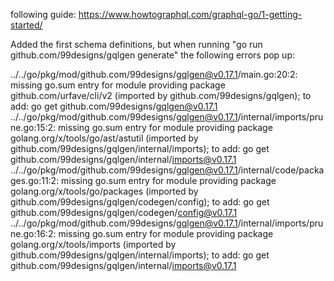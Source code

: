 following guide:
https://www.howtographql.com/graphql-go/1-getting-started/

Added the first schema definitions, but when running "go run github.com/99designs/gqlgen generate" the following errors pop up:

../../go/pkg/mod/github.com/99designs/gqlgen@v0.17.1/main.go:20:2: missing go.sum entry for module providing package github.com/urfave/cli/v2 (imported by github.com/99designs/gqlgen); to add:
	go get github.com/99designs/gqlgen@v0.17.1
../../go/pkg/mod/github.com/99designs/gqlgen@v0.17.1/internal/imports/prune.go:15:2: missing go.sum entry for module providing package golang.org/x/tools/go/ast/astutil (imported by github.com/99designs/gqlgen/internal/imports); to add:
	go get github.com/99designs/gqlgen/internal/imports@v0.17.1
../../go/pkg/mod/github.com/99designs/gqlgen@v0.17.1/internal/code/packages.go:11:2: missing go.sum entry for module providing package golang.org/x/tools/go/packages (imported by github.com/99designs/gqlgen/codegen/config); to add:
	go get github.com/99designs/gqlgen/codegen/config@v0.17.1
../../go/pkg/mod/github.com/99designs/gqlgen@v0.17.1/internal/imports/prune.go:16:2: missing go.sum entry for module providing package golang.org/x/tools/imports (imported by github.com/99designs/gqlgen/internal/imports); to add:
	go get github.com/99designs/gqlgen/internal/imports@v0.17.1
